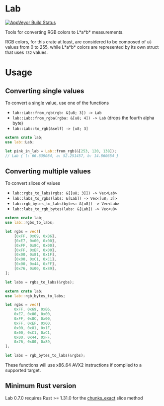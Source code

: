 # Lab

[![AppVeyor Build Status](https://ci.appveyor.com/api/projects/status/github/TooManyBees/lab?branch=master&svg=true)](https://ci.appveyor.com/project/TooManyBees/lab)

Tools for converting RGB colors to L\*a\*b\* measurements.

RGB colors, for this crate at least, are considered to be composed of `u8`
values from 0 to 255, while L\*a\*b\* colors are represented by its own struct
that uses `f32` values.

# Usage

## Converting single values

To convert a single value, use one of the functions

* `lab::Lab::from_rgb(rgb: &[u8; 3]) -> Lab`
* `lab::Lab::from_rgba(rgba: &[u8; 4]) -> Lab` (drops the fourth alpha byte)
* `lab::Lab::to_rgb(&self) -> [u8; 3]`

```rust
extern crate lab;
use lab::Lab;

let pink_in_lab = Lab::from_rgb(&[253, 120, 138]);
// Lab { l: 66.639084, a: 52.251457, b: 14.860654 }
```

## Converting multiple values

To convert slices of values

* `lab::rgbs_to_labs(rgbs: &[[u8; 3]]) -> Vec<Lab>`
* `lab::labs_to_rgbs(labs: &[Lab]) -> Vec<[u8; 3]>`
* `lab::rgb_bytes_to_labs(bytes: &[u8]) -> Vec<Lab>`
* `lab::labs_to_rgb_bytes(labs: &[Lab]) -> Vec<u8>`

```rust
extern crate lab;
use lab::rgbs_to_labs;

let rgbs = vec![
    [0xFF, 0x69, 0xB6],
    [0xE7, 0x00, 0x00],
    [0xFF, 0x8C, 0x00],
    [0xFF, 0xEF, 0x00],
    [0x00, 0x81, 0x1F],
    [0x00, 0xC1, 0xC1],
    [0x00, 0x44, 0xFF],
    [0x76, 0x00, 0x89],
];

let labs = rgbs_to_labs(&rgbs);
```

```rust
extern crate lab;
use lab::rgb_bytes_to_labs;

let rgbs = vec![
    0xFF, 0x69, 0xB6,
    0xE7, 0x00, 0x00,
    0xFF, 0x8C, 0x00,
    0xFF, 0xEF, 0x00,
    0x00, 0x81, 0x1F,
    0x00, 0xC1, 0xC1,
    0x00, 0x44, 0xFF,
    0x76, 0x00, 0x89,
];

let labs = rgb_bytes_to_labs(&rgbs);
```

These functions will use x86_64 AVX2 instructions if compiled to a supported target.

## Minimum Rust version

Lab 0.7.0 requires Rust >= 1.31.0 for the [chunks_exact](https://doc.rust-lang.org/std/primitive.slice.html#method.chunks_exact) slice method
